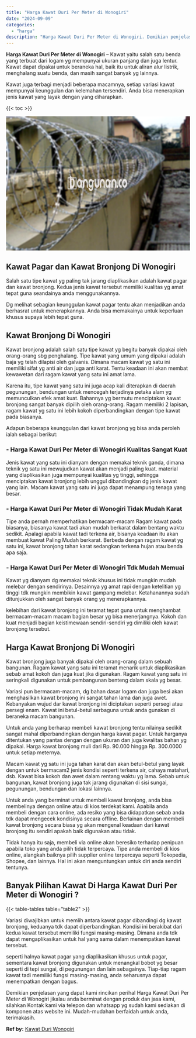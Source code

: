 ```yaml
---
title: "Harga Kawat Duri Per Meter di Wonogiri"
date: "2024-09-09"
categories: 
  - "harga"
description: "Harga Kawat Duri Per Meter di Wonogiri. Demikian penjelasan yang dapat kami rincikan perihal Harga Kawat Duri Per Meter di Wonogiri jikalau anda berminat den..."
---
```


**Harga Kawat Duri Per Meter di Wonogiri** – Kawat yaitu salah satu benda yang terbuat dari logam yg mempunyai ukuran panjang dan juga lentur. Kawat dapat dipakai untuk beraneka hal, baik itu untuk aliran alur listrik, menghalang suatu benda, dan masih sangat banyak yg lainnya.

Kawat juga terbagi menjadi beberapa macamnya, setiap variasi kawat mempunyai keunggulan dan kelemahan tersendiri. Anda bisa menerapkan jenis kawat yang layak dengan yang diharapkan.

{{< toc >}}

![Harga Kawat Duri Per Meter di Wonogiri](/images/jual-kawat-murah49.png)

## Kawat Pagar dan Kawat Bronjong Di Wonogiri

Salah satu tipe kawat yg paling tak jarang diaplikasikan adalah kawat pagar dan kawat bronjong. Kedua jenis kawat tersebut memiliki kualitas yg amat tepat guna seandainya anda menggunakannya.

Dg melihat sebagian keunggulan kawat pagar tentu akan menjadikan anda berhasrat untuk menerapkannya. Anda bisa memakainya untuk keperluan khusus supaya lebih tepat guna.

## Kawat Bronjong Di Wonogiri

Kawat bronjong adalah salah satu tipe kawat yg begitu banyak dipakai oleh orang-orang sbg penghalang. Tipe kawat yang umum yang dipakai adalah baja yg telah dilapisi oleh galvanis. Dimana macam kawat yg satu ini memiliki sifat yg anti air dan juga anti karat. Tentu keadaan ini akan membat kewawetan dari ragam kawat yang satu ini amat lama.

Karena itu, tipe kawat yang satu ini juga acap kali diterapkan di daerah pegunungan, bendungan untuk mencegah terjadinya petaka alam yg memunculkan efek amat kuat. Bahannya yg bermutu menciptakan kawat bronjong sangat banyak dipilih oleh orang-orang. Ragam memiliki 2 lapisan, ragam kawat yg satu ini lebih kokoh diperbandingkan dengan tipe kawat pada biasanya.

Adapun beberapa keunggulan dari kawat bronjong yg bisa anda peroleh ialah sebagai berikut:

### \- Harga Kawat Duri Per Meter di Wonogiri Kualitas Sangat Kuat

Jenis kawat yang satu ini dianyam dengan memakai teknik ganda, dimana teknik yg satu ini mewujudkan kawat akan menjadi paling kuat. material yang diaplikasikan juga mempunyai kualitas yg tinggi, sehingga menciptakan kawat bronjong lebih unggul dibandingkan dg jenis kawat yang lain. Macam kawat yang satu ini juga dapat menampung tenaga yang besar.

### \- Harga Kawat Duri Per Meter di Wonogiri Tidak Mudah Karat

Tipe anda pernah memperhatikan bermacam-macam Ragam kawat pada biasanya, biasanya kawat tadi akan mudah berkarat dalam bentang waktu sedikit. Apalagi apabila kawat tadi terkena air, bisanya keadaan itu akan membuat kawat Paling Mudah berkarat. Berbeda dengan ragam kawat yg satu ini, kawat bronjong tahan karat sedangkan terkena hujan atau benda apa saja.

### \- Harga Kawat Duri Per Meter di Wonogiri Tdk Mudah Memuai

Kawat yg dianyam dg memakai teknik khusus ini tidak mungkin mudah melebar dengan sendirinya. Desainnya yg amat rapi dengan ketelitian yg tinggi tdk mungkin membikin kawat gampang melebar. Ketahanannya sudah ditunjukkan oleh sangat banyak orang yg menerapkannya.

kelebihan dari kawat bronjong ini teramat tepat guna untuk menghambat bermacam-macam macam bagian besar yg bisa menerjangnya. Kokoh dan kuat menjadi bagian keistimewaan sendiri-sendiri yg dimiliki oleh kawat bronjong tersebut.

## Harga Kawat Bronjong Di Wonogiri

Kawat bronjong juga banyak dipakai oleh orang-orang dalam sebuah bangunan. Ragam kawat yang satu ini teramat menarik untuk diaplikasikan sebab amat kokoh dan juga kuat jika digunakan. Ragam kawat yang satu ini seringkali digunakan untuk pembangunan benteng dalam skala yg besar.

Variasi pun bermacam-macam, dg bahan dasar logam dan juga besi akan menghasilkan kawat bronjong ini sangat tahan lama dan juga awet. Kebanyakan wujud dar kawat bronjong ini diciptakan seperti persegi atau persegi enam. Kawat ini betul-betul serbaguna untuk anda gunakan di beraneka macam bangunan.

Untuk anda yang berharap membeli kawat bronjong tentu nilainya sedikit sangat mahal diperbandingkan dengan harga kawat pagar. Untuk harganya ditentukan yang pantas dengan dengan ukuran dan juga kwalitas bahan yg dipakai. Harga kawat bronjong muli dari Rp. 90.000 hingga Rp. 300.0000 untuk setiap meternya.

Macam kawat yg satu ini juga tahan karat dan akan betul-betul yang layak dengan untuk bermacam2 jenis kondisi seperti terkena air, cahaya matahari, dsb. Kawat bisa kokoh dan awet dalam rentang waktu yg lama. Sebab untuk bangunan, kawat bronjong juga tak jarang digunakan di sisi sungai, pegunungan, bendungan dan lokasi lainnya.

Untuk anda yang berminat untuk membeli kawat bronjong, anda bisa membelinya dengan online atau di kios terdekat kami. Apabila anda membeli dengan cara online, ada resiko yang bisa didapatkan sebab anda tdk dapat mengecek kondisinya secara offline. Berlainan dengan membeli kawat bronjong secara biasa yg akan mengenal keadaan dari kawat bronjong itu sendiri apakah baik digunakan atau tidak.

Tidak hanya itu saja, membeli via online akan beresiko terhadap penipuan apabila toko yang anda pilih tidak terpercaya. Tipe anda membeli di kios online, alangkah baiknya pilih supplier online terpercaya seperti Tokopedia, Shopee, dan lainnya. Hal ini akan menguntungkan untuk diri anda sendiri tentunya.

## Banyak Pilihan Kawat Di Harga Kawat Duri Per Meter di Wonogiri ?

{{< table-tables table="table2" >}}

Variasi diwajibkan untuk memlih antara kawat pagar dibandingi dg kawat bronjong, keduanya tdk dapat diperbandingkan. Kondisi ini berakibat dari kedua kawat tersebut memiliki fungsi masing-masing. Dimana anda tdk dapat mengaplikasikan untuk hal yang sama dalam menempatkan kawat tersebut.

seperti halnya kawat pagar yang diaplikasikan khusus untuk pagar, sementara kawat bronjong digunakan untuk menangkal bobot yg besar seperti di tepi sungai, di pegunungan dan lain sebagainya. Tiap-tiap ragam kawat tadi memiliki fungsi masing-masing, anda seharusnya dapat menempatkan dengan bagus.

Demikian penjelasan yang dapat kami rincikan perihal Harga Kawat Duri Per Meter di Wonogiri jikalau anda berminat dengan produk dan jasa kami, silahkan Kontak kami via telepon dan whatsapp yg sudah kami sediakan di komponen atas website ini. Mudah-mudahan berfaidah untuk anda, terimakasih.

**Ref by:** [Kawat Duri Wonogiri](https://id.wikipedia.org/wiki/Kawat)

